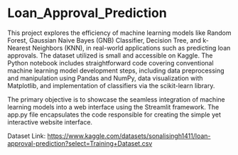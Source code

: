 # Loan_Approval_Prediction
This project explores the efficiency of machine learning models like Random Forest, Gaussian Naive Bayes (GNB) Classifier, Decision Tree, and k-Nearest Neighbors (KNN), in real-world applications such as predicting loan approvals. The dataset utilized is small and accessible on Kaggle. The Python notebook includes straightforward code covering conventional machine learning model development steps, including data preprocessing and manipulation using Pandas and NumPy, data visualization with Matplotlib, and implementation of classifiers via the scikit-learn library.


The primary objective is to showcase the seamless integration of machine learning models into a web interface using the Streamlit framework. The app.py file encapsulates the code responsible for creating the simple yet interactive website interface.

Dataset Link: https://www.kaggle.com/datasets/sonalisingh1411/loan-approval-prediction?select=Training+Dataset.csv
